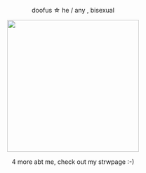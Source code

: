 
<p align="center"> doofus  ☆  he / any , bisexual   
<p align="center"> <img width="300" src="https://img1.picmix.com/output/stamp/normal/2/3/7/3/2653732_7b2d1.gif">
<p align="center"> 4 more abt me, check out my strwpage :-)
  
>

<!--
**doofums/doofums** is a ✨ _special_ ✨ repository because its `README.md` (this file) appears on your GitHub profile.

Here are some ideas to get you started:

- 🔭 I’m currently working on ...
- 🌱 I’m currently learning ...
- 👯 I’m looking to collaborate on ...
- 🤔 I’m looking for help with ...
- 💬 Ask me about ...
- 📫 How to reach me: ...
- 😄 Pronouns: ...
- ⚡ Fun fact: ...
-->
